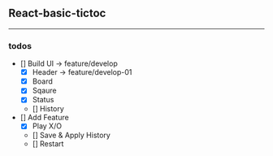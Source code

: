 ## React-basic-tictoc

---

### todos

- [] Build UI -> feature/develop
  - [x] Header -> feature/develop-01
  - [x] Board
  - [x] Sqaure
  - [x] Status
  - [] History
- [] Add Feature
  - [x] Play X/O
  - [] Save & Apply History
  - [] Restart
